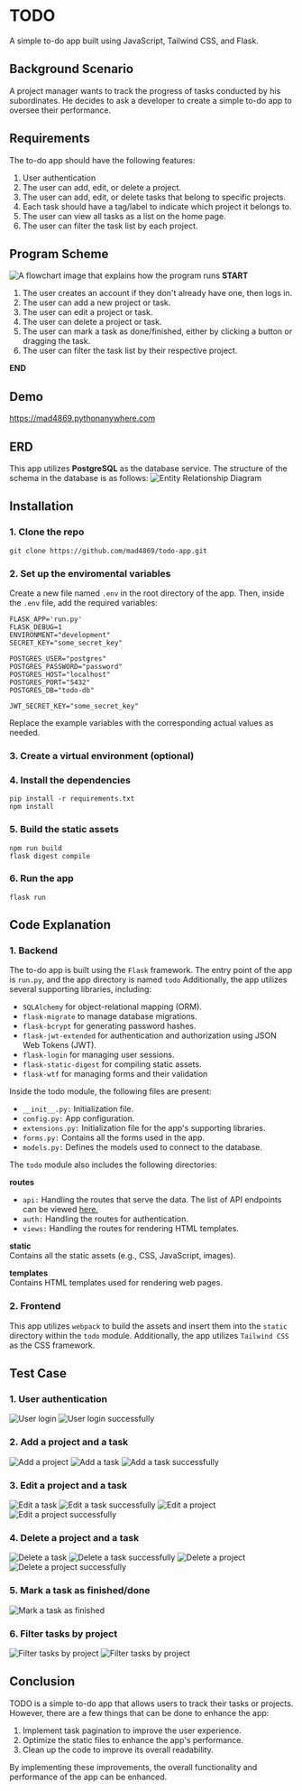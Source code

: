 # TODO
A simple to-do app built using JavaScript, Tailwind CSS, and Flask.


## Background Scenario
A project manager wants to track the progress of tasks conducted by his subordinates. He decides to ask a developer to create a simple to-do app to oversee their performance.

## Requirements
The to-do app should have the following features:
1. User authentication
2. The user can add, edit, or delete a project.
3. The user can add, edit, or delete tasks that belong to specific projects.
4. Each task should have a tag/label to indicate which project it belongs to.
5. The user can view all tasks as a list on the home page.
6. The user can filter the task list by each project.

## Program Scheme
![A flowchart image that explains how the program runs](https://i.imgur.com/Gfn3HWG.jpg)
**START**

1. The user creates an account if they don't already have one, then logs in.
2. The user can add a new project or task.
3. The user can edit a project or task.
4. The user can delete a project or task.
5. The user can mark a task as done/finished, either by clicking a button or dragging the task.
6. The user can filter the task list by their respective project.

**END** 

## Demo
https://mad4869.pythonanywhere.com


## ERD
This app utilizes **PostgreSQL** as the database service. The structure of the schema in the database is as follows:
![Entity Relationship Diagram](https://i.imgur.com/3j3cnDl.png)

## Installation
### 1. Clone the repo
```
git clone https://github.com/mad4869/todo-app.git
```
### 2. Set up the enviromental variables
Create a new file named `.env` in the root directory of the app. Then, inside the `.env` file, add the required variables:
```
FLASK_APP='run.py'
FLASK_DEBUG=1
ENVIRONMENT="development"
SECRET_KEY="some_secret_key"

POSTGRES_USER="postgres"
POSTGRES_PASSWORD="password"
POSTGRES_HOST="localhost"
POSTGRES_PORT="5432"
POSTGRES_DB="todo-db"

JWT_SECRET_KEY="some_secret_key"
```
Replace the example variables with the corresponding actual values as needed.
### 3. Create a virtual environment (optional)
### 4. Install the dependencies
```
pip install -r requirements.txt
npm install
```
### 5. Build the static assets
```
npm run build
flask digest compile
```
### 6. Run the app
```
flask run
```
## Code Explanation
### 1. Backend
The to-do app is built using the `Flask` framework. The entry point of the app is `run.py`, and the app directory is named `todo` Additionally, the app utilizes several supporting libraries, including:
- `SQLAlchemy` for object-relational mapping (ORM).
- `flask-migrate` to manage database migrations.
- `flask-bcrypt` for generating password hashes.
- `flask-jwt-extended` for authentication and authorization using JSON Web Tokens (JWT).
- `flask-login` for managing user sessions.
- `flask-static-digest` for compiling static assets.
- `flask-wtf` for managing forms and their validation

Inside the todo module, the following files are present:
- `__init__.py:` Initialization file.
- `config.py:` App configuration.
- `extensions.py:` Initialization file for the app's supporting libraries.
- `forms.py:` Contains all the forms used in the app.
- `models.py:` Defines the models used to connect to the database.

The `todo` module also includes the following directories:

**routes**
- `api:` Handling the routes that serve the data. The list of API endpoints can be viewed [here.](https://documenter.getpostman.com/view/11633108/2s93zH2eWg)
- `auth:` Handling the routes for authentication.
- `views:` Handling the routes for rendering HTML templates.

**static**
<br>Contains all the static assets (e.g., CSS, JavaScript, images).

**templates**
<br>Contains HTML templates used for rendering web pages.

### 2. Frontend
This app utilizes `webpack` to build the assets and insert them into the `static` directory within the `todo` module. Additionally, the app utilizes `Tailwind CSS` as the CSS framework.

## Test Case
### 1. User authentication
![User login](https://i.imgur.com/Ixc7cnj.png)
![User login successfully](https://i.imgur.com/5JaXSoY.png)
### 2. Add a project and a task
![Add a project](https://i.imgur.com/WwzITC6.png)
![Add a task](https://i.imgur.com/RId6lOv.png)
![Add a task successfully](https://i.imgur.com/KZLHtCg.png)
### 3. Edit a project and a task
![Edit a task](https://i.imgur.com/imdcaJm.png)
![Edit a task successfully](https://i.imgur.com/3VogfZs.png)
![Edit a project](https://i.imgur.com/JxqayPC.png)
![Edit a project successfully](https://i.imgur.com/mQQVRGX.png)
### 4. Delete a project and a task
![Delete a task](https://i.imgur.com/gNxBkIP.png)
![Delete a task successfully](https://i.imgur.com/8oGcSj1.png)
![Delete a project](https://i.imgur.com/lzLTDln.png)
![Delete a project successfully](https://i.imgur.com/EEgEbEN.png)
### 5. Mark a task as finished/done
![Mark a task as finished](https://i.imgur.com/bAVmoBx.png)
### 6. Filter tasks by project
![Filter tasks by project](https://i.imgur.com/l3ckRQK.png)
![Filter tasks by project](https://i.imgur.com/JY5AF9m.png)

## Conclusion
TODO is a simple to-do app that allows users to track their tasks or projects.<br>However, there are a few things that can be done to enhance the app:
1. Implement task pagination to improve the user experience.
2. Optimize the static files to enhance the app's performance.
3. Clean up the code to improve its overall readability.

By implementing these improvements, the overall functionality and performance of the app can be enhanced.